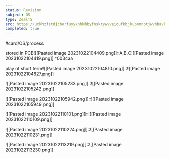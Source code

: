 ```yaml
---
status: Revision
subject: OS
type: ZealTS
src: https://uxkhzfstdjcborfuyyknhkhbyfnskrywvveioufkbjkupomnptjwvhbavkysuhi.vercel.app/solution.html?testId=6285ec386a69976a898c3c9a&test_id=26
completed: true
---
```

#card/OS/process 

stored in PCB![[Pasted image 20231022104409.png]]::A,B,C![[Pasted image 20231022104419.png]] ^0034aa <!--SR:!2024-01-22,62,310-->

play of short term![[Pasted image 20231022104810.png]]::![[Pasted image 20231022104827.png]] <!--SR:!2023-12-02,21,270-->

![[Pasted image 20231022105233.png]]::![[Pasted image 20231022105242.png]] <!--SR:!2024-01-21,59,310-->

![[Pasted image 20231022105942.png]]::![[Pasted image 20231022105949.png]] <!--SR:!2024-01-14,54,310-->


![[Pasted image 20231022110101.png]]::![[Pasted image 20231022110109.png]] <!--SR:!2024-01-15,55,310-->


![[Pasted image 20231022110224.png]]::![[Pasted image 20231022110231.png]] <!--SR:!2023-11-25,4,210-->


![[Pasted image 20231022113219.png]]::![[Pasted image 20231022113230.png]] <!--SR:!2023-12-11,20,270-->


